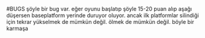 #BUGS
şöyle bir bug var. eğer oyunu başlatıp şöyle 15-20 puan alıp aşağı düşersen baseplatform yerinde duruyor oluyor. ancak ilk platformlar silindiği için tekrar yükselmek de mümkün değil. ölmek de mümkün değil. böyle bir karmaşa